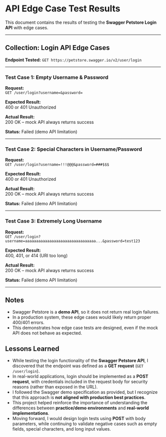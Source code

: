 # API Edge Case Test Results

This document contains the results of testing the **Swagger Petstore Login API** with edge cases.

---

## Collection: Login API Edge Cases

**Endpoint Tested:**
`GET https://petstore.swagger.io/v2/user/login`

---

### Test Case 1: Empty Username & Password
**Request:**  
`GET /user/login?username=&password=`

**Expected Result:**  
400 or 401 Unauthorized  

**Actual Result:**  
200 OK – mock API always returns success  

**Status:** Failed (demo API limitation)

---

### Test Case 2: Special Characters in Username/Password
**Request:**  
`GET /user/login?username=!!!@@@&password=###$$$`

**Expected Result:**  
400 or 401 Unauthorized  

**Actual Result:**  
200 OK – mock API always returns success  

**Status:** Failed (demo API limitation)

---

###  Test Case 3: Extremely Long Username
**Request:**  
`GET /user/login?username=aaaaaaaaaaaaaaaaaaaaaaaaaaaaaaaa...&password=test123`

**Expected Result:**  
400, 401, or 414 (URI too long)  

**Actual Result:**  
200 OK – mock API always returns success  

**Status:** Failed (demo API limitation)

---

## Notes
- Swagger Petstore is a **demo API**, so it does not return real login failures.
- In a production system, these edge cases would likely return proper 400/401 errors.
- This demonstrates how edge case tests are designed, even if the mock API does not behave as expected.


## Lessons Learned

- While testing the login functionality of the **Swagger Petstore API**, I discovered that the endpoint was defined as a **GET request** (`GET /user/login`).  
- In real-world applications, login should be implemented as a **POST request**, with credentials included in the request body for security reasons (rather than exposed in the URL).  
- I followed the Swagger demo specification as provided, but I recognize that this approach is **not aligned with production best practices**.  
- This project helped reinforce the importance of understanding the differences between **practice/demo environments** and **real-world implementations**.  
- Moving forward, I would design login tests using **POST** with body parameters, while continuing to validate negative cases such as empty fields, special characters, and long input values.  
